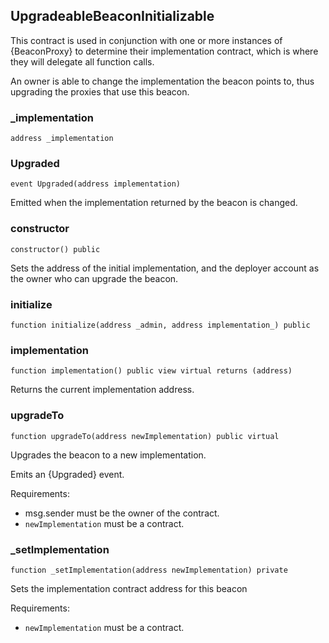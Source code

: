 ## UpgradeableBeaconInitializable

This contract is used in conjunction with one or more instances of {BeaconProxy} to determine their
implementation contract, which is where they will delegate all function calls.

An owner is able to change the implementation the beacon points to, thus upgrading the proxies that use this beacon.

### _implementation

```solidity
address _implementation
```

### Upgraded

```solidity
event Upgraded(address implementation)
```

Emitted when the implementation returned by the beacon is changed.

### constructor

```solidity
constructor() public
```

Sets the address of the initial implementation, and the deployer account as the owner who can upgrade the
beacon.

### initialize

```solidity
function initialize(address _admin, address implementation_) public
```

### implementation

```solidity
function implementation() public view virtual returns (address)
```

Returns the current implementation address.

### upgradeTo

```solidity
function upgradeTo(address newImplementation) public virtual
```

Upgrades the beacon to a new implementation.

Emits an {Upgraded} event.

Requirements:

- msg.sender must be the owner of the contract.
- `newImplementation` must be a contract.

### _setImplementation

```solidity
function _setImplementation(address newImplementation) private
```

Sets the implementation contract address for this beacon

Requirements:

- `newImplementation` must be a contract.

